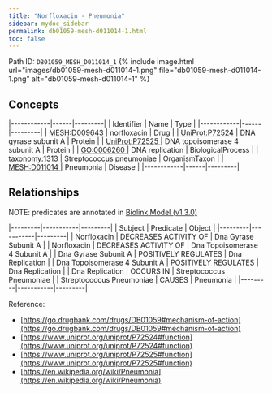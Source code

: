 ```yaml
---
title: "Norfloxacin - Pneumonia"
sidebar: mydoc_sidebar
permalink: db01059-mesh-d011014-1.html
toc: false 
---
```



Path ID: `DB01059_MESH_D011014_1`
{% include image.html url="images/db01059-mesh-d011014-1.png" file="db01059-mesh-d011014-1.png" alt="db01059-mesh-d011014-1" %}

## Concepts

|------------|------|---------|
| Identifier | Name | Type    |
|------------|------|---------|
| <a href="https://identifiers.org/MESH:D009643">MESH:D009643 </a> | norfloxacin | Drug |
| <a href="https://identifiers.org/UniProt:P72524">UniProt:P72524 </a> | DNA gyrase subunit A | Protein |
| <a href="https://identifiers.org/UniProt:P72525">UniProt:P72525 </a> | DNA topoisomerase 4 subunit A | Protein |
| <a href="https://identifiers.org/GO:0006260">GO:0006260 </a> | DNA replication | BiologicalProcess |
| <a href="https://identifiers.org/taxonomy:1313">taxonomy:1313 </a> | Streptococcus pneumoniae | OrganismTaxon |
| <a href="https://identifiers.org/MESH:D011014">MESH:D011014 </a> | Pneumonia | Disease |
|------------|------|---------|

## Relationships


NOTE: predicates are annotated in <a href="https://github.com/biolink/biolink-model/releases/tag/v1.3.0">Biolink Model (v1.3.0)</a>

|---------|-----------|---------|
| Subject | Predicate | Object  |
|---------|-----------|---------|
| Norfloxacin | DECREASES ACTIVITY OF | Dna Gyrase Subunit A |
| Norfloxacin | DECREASES ACTIVITY OF | Dna Topoisomerase 4 Subunit A |
| Dna Gyrase Subunit A | POSITIVELY REGULATES | Dna Replication |
| Dna Topoisomerase 4 Subunit A | POSITIVELY REGULATES | Dna Replication |
| Dna Replication | OCCURS IN | Streptococcus Pneumoniae |
| Streptococcus Pneumoniae | CAUSES | Pneumonia |
|---------|-----------|---------|

Reference: 
  - [https://go.drugbank.com/drugs/DB01059#mechanism-of-action](https://go.drugbank.com/drugs/DB01059#mechanism-of-action)
  - [https://www.uniprot.org/uniprot/P72524#function](https://www.uniprot.org/uniprot/P72524#function)
  - [https://www.uniprot.org/uniprot/P72525#function](https://www.uniprot.org/uniprot/P72525#function)
  - [https://en.wikipedia.org/wiki/Pneumonia](https://en.wikipedia.org/wiki/Pneumonia)
